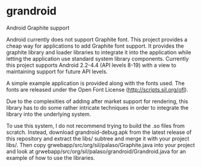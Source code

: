 grandroid
=========

Android Graphite support

Android currently does not support Graphite font. This project provides a cheap way for
applications to add Graphite font support. It provides the graphite library and loader
libraries to integrate it into the application while letting the application use standard
system library components. Currently this project supports Android 2.2-4.4 (API levels
8-19) with a view to maintaining support for future API levels.

A simple example application is provided along with the fonts used. The fonts are released
under the Open Font License (http://scripts.sil.org/ofl).

Due to the complexities of adding after market
support for rendering, this library has to do some rather intricate techniques in order to
integrate the library into the underlying system.

To use this system, I do not recommend trying to build the .so files from scratch. Instead,
download grandroid-debug.apk from the latest release of this repository and extract the
libs/ subtree and merge it with your project libs/.
Then copy grwebapp/src/org/sil/palaso/Graphite.java into your project and
look at grwebapp/src/org/sil/palaso/grandroid/Grandroid.java for an example of how to
use the libraries.


